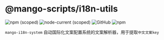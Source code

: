 # @mango-scripts/i18n-utils

![npm (scoped)](https://img.shields.io/npm/v/@mango-scripts/i18n-utils) ![node-current (scoped)](https://img.shields.io/node/v/@mango-scripts/i18n-utils) ![GitHub](https://img.shields.io/github/license/Albertlin0923/mango-scripts) ![npm](https://img.shields.io/npm/dt/@mango-scripts/i18n-utils)

`mango-i18n-system` 自动国际化文案配置系统的文案解析器，用于提取`中文文案key`

